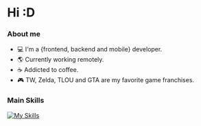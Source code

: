# Hi :D

### About me

- 💻  I'm a {frontend, backend and mobile} developer.
- 🌎  Currently working remotely.
- ☕   Addicted to coffee.
- 🎮  TW, Zelda, TLOU and GTA are my favorite game franchises.

### Main Skills

[![My Skills](https://skillicons.dev/icons?i=react,nextjs,nodejs,nestjs,vite,ts,figma,js,tailwind,graphql,prisma,jest,wordpress,figma,mysql,postgres,mongodb,firebase,aws,supabase,laravel,vercel,docker,solidity&perline=8)](https://skillicons.dev)
